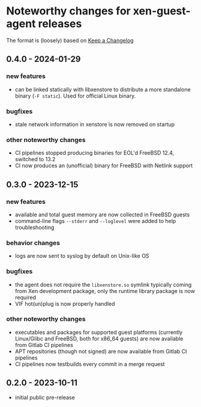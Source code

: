 # Noteworthy changes for xen-guest-agent releases

The format is (loosely) based on [Keep a
Changelog](https://keepachangelog.com/en/1.0.0/)

## 0.4.0 - 2024-01-29

### new features

* can be linked statically with libxenstore to distribute a more
  standalone binary (`-F static`).  Used for official Linux binary.

### bugfixes

* stale network information in xenstore is now removed on startup

### other noteworthy changes

* CI pipelines stopped producing binaries for EOL'd FreeBSD 12.4,
  switched to 13.2
* CI now produces an (unofficial) binary for FreeBSD with Netlink
  support

## 0.3.0 - 2023-12-15

### new features

* available and total guest memory are now collected in FreeBSD guests
* command-line flags `--stderr` and `--loglevel` were added to help
  troubleshooting

### behavior changes

* logs are now sent to syslog by default on Unix-like OS

### bugfixes

* the agent does not require the `libxenstore.so` symlink typically
  coming from Xen development package, only the runtime library
  package is now required
* VIF hot(un)plug is now properly handled

### other noteworthy changes

* executables and packages for supported guest platforms (currently
  Linux/Glibc and FreeBSD, both for x86_64 guests) are now available
  from Gitlab CI pipelines
* APT repositories (though not signed) are now available from Gitlab
  CI pipelines
* CI pipelines now testbuilds every commit in a merge request

## 0.2.0 - 2023-10-11

* initial public pre-release
